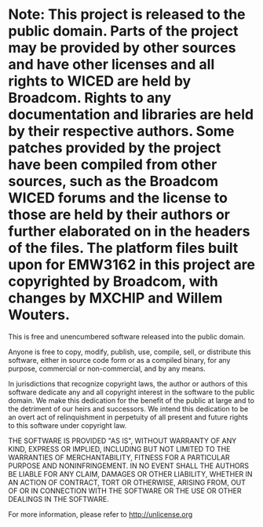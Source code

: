 Note:
This project is released to the public domain. Parts of the project may
be provided by other sources and have other licenses and all rights to
WICED are held by Broadcom.
Rights to any documentation and libraries are held by their respective
authors. Some patches provided by the project have been compiled from
other sources, such as the Broadcom WICED forums and the license to
those are held by their authors or further elaborated on in the headers
of the files.
The platform files built upon for EMW3162 in this project are copyrighted by Broadcom,
with changes by MXCHIP and Willem Wouters.
====
This is free and unencumbered software released into the public domain.

Anyone is free to copy, modify, publish, use, compile, sell, or
distribute this software, either in source code form or as a compiled
binary, for any purpose, commercial or non-commercial, and by any
means.

In jurisdictions that recognize copyright laws, the author or authors
of this software dedicate any and all copyright interest in the
software to the public domain. We make this dedication for the benefit
of the public at large and to the detriment of our heirs and
successors. We intend this dedication to be an overt act of
relinquishment in perpetuity of all present and future rights to this
software under copyright law.

THE SOFTWARE IS PROVIDED "AS IS", WITHOUT WARRANTY OF ANY KIND,
EXPRESS OR IMPLIED, INCLUDING BUT NOT LIMITED TO THE WARRANTIES OF
MERCHANTABILITY, FITNESS FOR A PARTICULAR PURPOSE AND NONINFRINGEMENT.
IN NO EVENT SHALL THE AUTHORS BE LIABLE FOR ANY CLAIM, DAMAGES OR
OTHER LIABILITY, WHETHER IN AN ACTION OF CONTRACT, TORT OR OTHERWISE,
ARISING FROM, OUT OF OR IN CONNECTION WITH THE SOFTWARE OR THE USE OR
OTHER DEALINGS IN THE SOFTWARE.

For more information, please refer to <http://unlicense.org>
